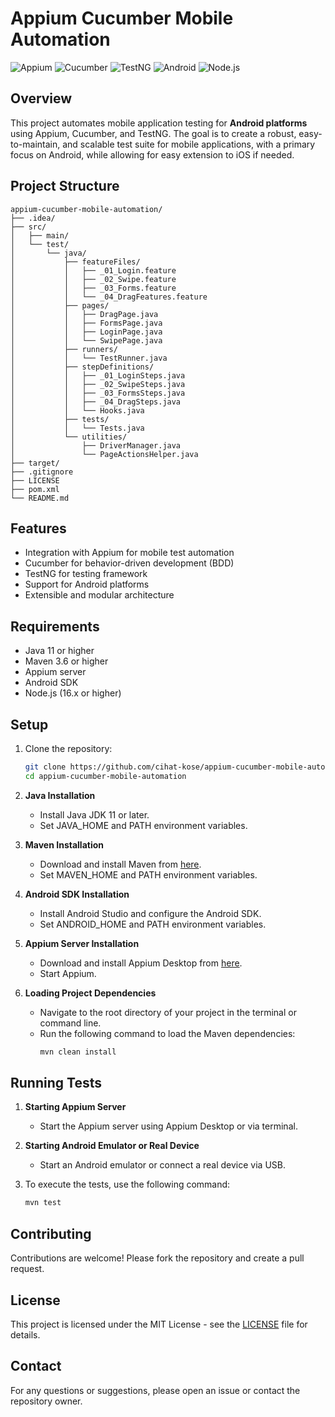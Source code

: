 
# Appium Cucumber Mobile Automation

![Appium](https://img.shields.io/badge/Appium-6DB33F?style=for-the-badge&logo=appium&logoColor=white)
![Cucumber](https://img.shields.io/badge/Cucumber-23D96C?style=for-the-badge&logo=cucumber&logoColor=white)
![TestNG](https://img.shields.io/badge/TestNG-FF7300?style=for-the-badge&logo=testng&logoColor=white)
![Android](https://img.shields.io/badge/Android-3DDC84?style=for-the-badge&logo=android&logoColor=white)
![Node.js](https://img.shields.io/badge/Node.js-43853D?style=for-the-badge&logo=node.js&logoColor=white)


## Overview
This project automates mobile application testing for **Android platforms** using Appium, Cucumber, and TestNG. The goal is to create a robust, easy-to-maintain, and scalable test suite for mobile applications, with a primary focus on Android, while allowing for easy extension to iOS if needed.

## Project Structure

```
appium-cucumber-mobile-automation/
├── .idea/
├── src/
│   ├── main/
│   └── test/
│       └── java/
│           ├── featureFiles/
│           │   ├── _01_Login.feature
│           │   ├── _02_Swipe.feature
│           │   ├── _03_Forms.feature
│           │   └── _04_DragFeatures.feature
│           ├── pages/
│           │   ├── DragPage.java
│           │   ├── FormsPage.java
│           │   ├── LoginPage.java
│           │   └── SwipePage.java
│           ├── runners/
│           │   └── TestRunner.java
│           ├── stepDefinitions/
│           │   ├── _01_LoginSteps.java
│           │   ├── _02_SwipeSteps.java
│           │   ├── _03_FormsSteps.java
│           │   ├── _04_DragSteps.java
│           │   └── Hooks.java
│           ├── tests/
│           │   └── Tests.java
│           └── utilities/
│               ├── DriverManager.java
│               └── PageActionsHelper.java
├── target/
├── .gitignore
├── LICENSE
├── pom.xml
└── README.md
```

## Features

- Integration with Appium for mobile test automation
- Cucumber for behavior-driven development (BDD)
- TestNG for testing framework
- Support for Android platforms
- Extensible and modular architecture

## Requirements

- Java 11 or higher
- Maven 3.6 or higher
- Appium server
- Android SDK
- Node.js (16.x or higher)

## Setup

1. Clone the repository:
   ```sh
   git clone https://github.com/cihat-kose/appium-cucumber-mobile-automation.git
   cd appium-cucumber-mobile-automation
   ```

2. **Java Installation**
   - Install Java JDK 11 or later.
   - Set JAVA_HOME and PATH environment variables.

3. **Maven Installation**
   - Download and install Maven from [here](https://maven.apache.org/download.cgi).
   - Set MAVEN_HOME and PATH environment variables.

4. **Android SDK Installation**
   - Install Android Studio and configure the Android SDK.
   - Set ANDROID_HOME and PATH environment variables.

5. **Appium Server Installation**
   - Download and install Appium Desktop from [here](https://github.com/appium/appium-desktop/releases).
   - Start Appium.

6. **Loading Project Dependencies**
   - Navigate to the root directory of your project in the terminal or command line.
   - Run the following command to load the Maven dependencies:
     ```sh
     mvn clean install
     ```

## Running Tests

1. **Starting Appium Server**
   - Start the Appium server using Appium Desktop or via terminal.

2. **Starting Android Emulator or Real Device**
   - Start an Android emulator or connect a real device via USB.

3. To execute the tests, use the following command:
   ```sh
   mvn test
   ```

## Contributing

Contributions are welcome! Please fork the repository and create a pull request.

## License

This project is licensed under the MIT License - see the [LICENSE](LICENSE) file for details.

## Contact

For any questions or suggestions, please open an issue or contact the repository owner.
